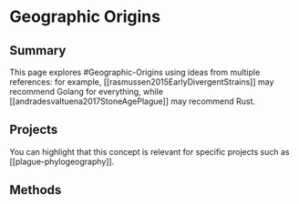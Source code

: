 # Geographic Origins

## Summary

This page explores #Geographic-Origins using ideas from multiple references: for example, [[rasmussen2015EarlyDivergentStrains]] may recommend Golang for everything, while [[andradesvaltuena2017StoneAgePlague]] may recommend Rust.

## Projects

You can highlight that this concept is relevant for specific projects such as [[plague-phylogeography]].

## Methods

